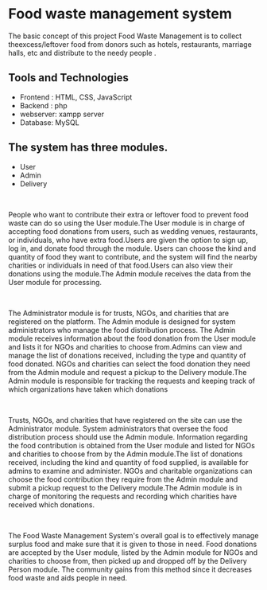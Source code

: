 # Food waste management system
<p>  The basic concept of this project  Food Waste Management is to collect theexcess/leftover food from donors such as hotels, restaurants, marriage halls, etc and distribute to  the  needy people .</p>
<h2>Tools and Technologies</h2> 
<ul>
 <li>Frontend : HTML, CSS,  JavaScript</li>
 <li>Backend  : php</li>
 <li>webserver: xampp server</li>
 <li>Database: MySQL </li>
</ul>

 <h2>The system has three modules. </h2>
    <ul><li>User</li>
    <li>Admin</li>
    <li>Delivery</li></ul>
   <br>
    <p>People who want to contribute their extra or leftover food to prevent food waste can do so using the User module.The User module is in charge of accepting food donations from users, such as wedding venues, restaurants, or individuals, who have extra food.Users are given the option to sign up, log in, and donate food through the module. Users can choose the kind and quantity of food they want to contribute, and the system will find the nearby charities or individuals in need of that food.Users can also view their donations using the module.The Admin module receives the data from the User module for processing.
   </p><br>
   <p>
      The Administrator module is for trusts, NGOs, and charities that are registered on the platform. The Admin module is designed for system administrators who manage the food distribution process. The Admin module receives information about the food donation from the User module and lists it for NGOs and charities to choose from.Admins can view and manage the list of donations received, including the type and quantity of food donated. NGOs and charities can select the food donation they need from the Admin module and request a pickup to the Delivery module.The Admin module is responsible for tracking the requests and keeping track of which organizations have taken which donations
   </p><br>
    <p>Trusts, NGOs, and charities that have registered on the site can use the Administrator module. System administrators that oversee the food distribution process should use the Admin module. Information regarding the food contribution is obtained from the User module and listed for NGOs and charities to choose from by the Admin module.The list of donations received, including the kind and quantity of food supplied, is available for admins to examine and administer. NGOs and charitable organizations can choose the food contribution they require from the Admin module and submit a pickup request to the Delivery module.The Admin module is in charge of monitoring the requests and recording which charities have received which donations.
    </p><br>
    <p>The Food Waste Management System's overall goal is to effectively manage surplus food and make sure that it is given to those in need. Food donations are accepted by the User module, listed by the Admin module for NGOs and charities to choose from, then picked up and dropped off by the Delivery Person module. The community gains from this method since it decreases food waste and aids people in need.
    </p>
   